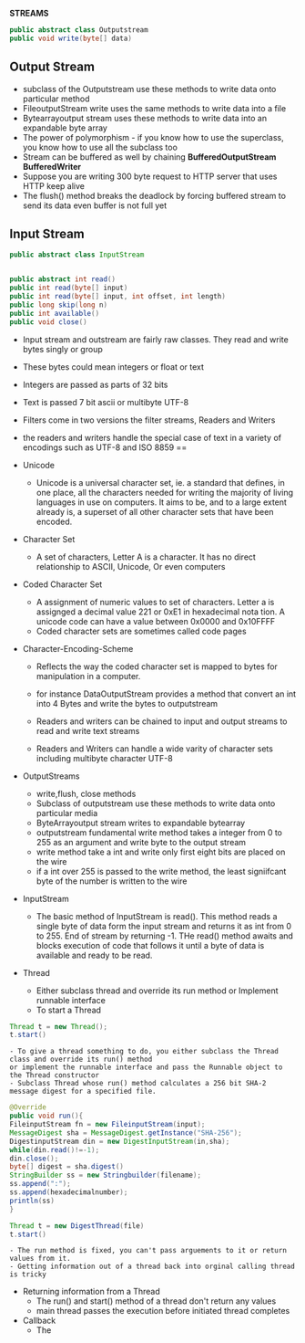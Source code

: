 __STREAMS__

``` java
public abstract class Outputstream
public void write(byte[] data)
```
## Output Stream
* subclass of the Outputstream use these methods to write data onto particular method
* FileoutputStream write uses the same methods to write data into a file
* Bytearrayoutput stream uses these methods to write data into an expandable byte array
* The power of polymorphism - if you know how to use the superclass, you know how to use all the subclass too
* Stream can be buffered as well by chaining __BufferedOutputStream BufferedWriter__ 
* Suppose you are writing 300 byte request to HTTP server that uses HTTP keep alive
* The flush() method breaks the deadlock by forcing buffered stream to send its data even buffer is not full yet

## Input Stream

``` java
public abstract class InputStream


public abstract int read()
public int read(byte[] input)
public int read(byte[] input, int offset, int length)
public long skip(long n)
public int available()
public void close()
```

* Input stream and outstream are fairly raw classes. They read and write bytes singly or group
* These bytes could mean integers or float or text
* Integers are passed as parts of 32 bits
* Text is passed 7 bit ascii or multibyte UTF-8
* Filters come in two versions the filter streams, Readers and Writers
* the readers and writers handle the special case of text in a variety of encodings such as UTF-8 and ISO 8859
==
* Unicode
	- Unicode is a universal character set, ie. a standard that defines, in one place, all the characters needed for writing
	the majority of living languages in use on computers. It aims to be, and to a large extent already is, a superset of all
	other character sets that have been encoded.
* Character Set
	- A set of characters, Letter A is a character. It has no direct relationship to ASCII, Unicode, Or even computers
* Coded Character Set
	- A assignment of numeric values to set of characters. Letter a is assignged a decimal value 221 or 0xE1 in hexadecimal nota
	tion. A unicode code can have a value between 0x0000 and 0x10FFFF
	- Coded character sets are sometimes called code pages
* Character-Encoding-Scheme
	- Reflects the way the coded character set is mapped to bytes for manipulation in a computer.


	- for instance DataOutputStream provides a method that convert an int into 4 Bytes and write the bytes to outputstream
	- Readers and writers can be chained to input and output streams to read and write text streams
	- Readers and Writers can handle a wide varity of character sets including multibyte character UTF-8

* OutputStreams
	- write,flush, close methods
	- Subclass of outputstream use these methods to write data onto particular media
	- ByteArrayoutput stream writes to expandable bytearray
	- outputstream fundamental write method takes a integer from 0 to 255 as an argument and write byte to the output stream
	- write method take a int and write only first eight bits are placed on the wire
	- if a int over 255 is passed to the write method, the least signiifcant byte of the number is written to the wire
* InputStream
	- The basic method of InputStream is read(). This method reads a single byte of data form the input stream and returns 
	it as int from 0 to 255. End of stream by returning -1. THe read() method awaits and blocks execution of code that follows
	it until a byte of data is available and ready to be read.

* Thread
	- Either subclass thread and override its run method or Implement runnable interface
	- To start a Thread
``` java
Thread t = new Thread();
t.start()
```	
	- To give a thread something to do, you either subclass the Thread class and override its run() method
	or implement the runnable interface and pass the Runnable object to the Thread constructor
	- Subclass Thread whose run() method calculates a 256 bit SHA-2 message digest for a specified file.
``` java
@Override
public void run(){
FileinputStream fn = new FileinputStream(input);
MessageDigest sha = MessageDigest.getInstance("SHA-256");
DigestinputStream din = new DigestInputStream(in,sha);
while(din.read()!=-1);
din.close();
byte[] digest = sha.digest()
StringBuilder ss = new Stringbuilder(filename);
ss.append(":");
ss.append(hexadecimalnumber);
println(ss)
}

Thread t = new DigestThread(file)
t.start()
```
	- The run method is fixed, you can't pass arguements to it or return values from it.
	- Getting information out of a thread back into orginal calling thread is tricky

* Returning information from a Thread
	- The run() and start() method of a thread don't return any values
	- main thread passes the execution before initiated thread completes
* Callback
	- The 

